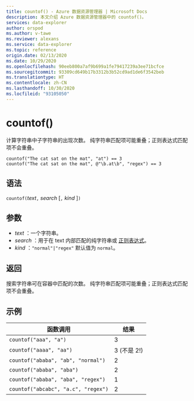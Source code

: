 ```yaml
---
title: countof() - Azure 数据资源管理器 | Microsoft Docs
description: 本文介绍 Azure 数据资源管理器中的 countof()。
services: data-explorer
author: orspod
ms.author: v-tawe
ms.reviewer: alexans
ms.service: data-explorer
ms.topic: reference
origin.date: 02/13/2020
ms.date: 10/29/2020
ms.openlocfilehash: 90eeb800a7af9b699a1fe79417239a3ee71bcfce
ms.sourcegitcommit: 93309cd649b17b3312b3b52cd9ad1de6f3542beb
ms.translationtype: HT
ms.contentlocale: zh-CN
ms.lasthandoff: 10/30/2020
ms.locfileid: "93105050"
---
```

# <a name="countof"></a>countof()

计算字符串中子字符串的出现次数。 纯字符串匹配项可能重叠；正则表达式匹配项不会重叠。

```kusto
countof("The cat sat on the mat", "at") == 3
countof("The cat sat on the mat", @"\b.at\b", "regex") == 3
```

## <a name="syntax"></a>语法

`countof(`*text*`,` *search* [`,` *kind* ]`)`

## <a name="arguments"></a>参数

* *text* ：一个字符串。
* *search* ：用于在 text 内部匹配的纯字符串或 [正则表达式](./re2.md)。
* *kind* ：`"normal"|"regex"` 默认值为 `normal`。 

## <a name="returns"></a>返回

搜索字符串可在容器中匹配的次数。 纯字符串匹配项可能重叠；正则表达式匹配项不会重叠。

## <a name="examples"></a>示例

|函数调用|结果|
|---|---
|`countof("aaa", "a")`| 3 
|`countof("aaaa", "aa")`| 3 (不是 2!)
|`countof("ababa", "ab", "normal")`| 2
|`countof("ababa", "aba")`| 2
|`countof("ababa", "aba", "regex")`| 1
|`countof("abcabc", "a.c", "regex")`| 2
    